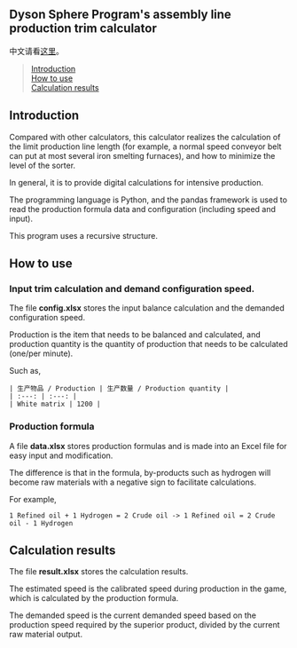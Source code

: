 Dyson Sphere Program's assembly line production trim calculator
----


中文请看[这里](https://github.com/Laopeng2019/Dyson_Sphere_Program/blob/0f9e5a7e21454b4f58d80308b9254de9a3a2a719/Readme_en.md)。

> [Introduction](https://github.com/Laopeng2019/Dyson_Sphere_Program/blob/master/Readme_en.md#introduction)<br>
> [How to use](https://github.com/Laopeng2019/Dyson_Sphere_Program/blob/master/Readme_en.md#how-to-use)<br>
> [Calculation results](https://github.com/Laopeng2019/Dyson_Sphere_Program/blob/master/Readme_en.md#calculation-results)<br>

## Introduction
Compared with other calculators, this calculator realizes the calculation of the limit production line length (for example, a normal speed conveyor belt can put at most several iron smelting furnaces), and how to minimize the level of the sorter.

In general, it is to provide digital calculations for intensive production.

The programming language is Python, and the pandas framework is used to read the production formula data and configuration (including speed and input).

This program uses a recursive structure.


## How to use

### Input trim calculation and demand configuration speed.

The file **config.xlsx** stores the input balance calculation and the demanded configuration speed.

Production is the item that needs to be balanced and calculated, and production quantity is the quantity of production that needs to be calculated (one/per minute).

Such as,
```
| 生产物品 / Production | 生产数量 / Production quantity |
| :---: | :---: |
| White matrix | 1200 |
```

### Production formula

A file **data.xlsx** stores production formulas and is made into an Excel file for easy input and modification.

The difference is that in the formula, by-products such as hydrogen will become raw materials with a negative sign to facilitate calculations.

For example,

```
1 Refined oil + 1 Hydrogen = 2 Crude oil -> 1 Refined oil = 2 Crude oil - 1 Hydrogen
```

## Calculation results

The file **result.xlsx** stores the calculation results.

The estimated speed is the calibrated speed during production in the game, which is calculated by the production formula.

The demanded speed is the current demanded speed based on the production speed required by the superior product, divided by the current raw material output.

